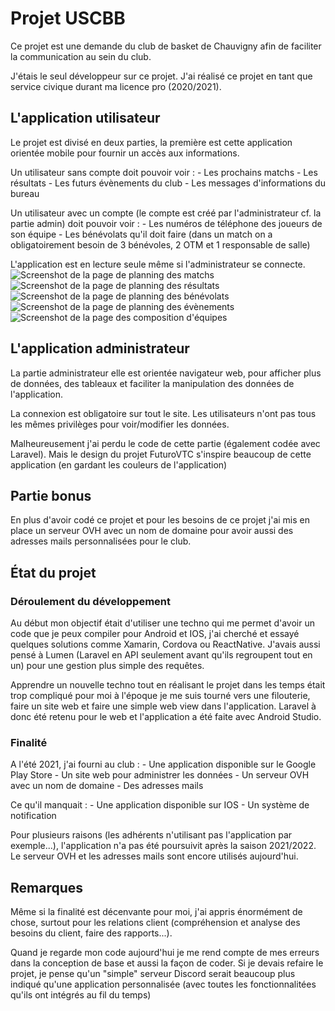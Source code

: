 # Projet USCBB
Ce projet est une demande du club de basket de Chauvigny afin de faciliter la communication au sein du club.

J'étais le seul développeur sur ce projet. J'ai réalisé ce projet en tant que service civique durant ma licence pro (2020/2021).

## L'application utilisateur
Le projet est divisé en deux parties, la première est cette application orientée mobile pour fournir un accès aux informations.

Un utilisateur sans compte doit pouvoir voir :
    - Les prochains matchs
    - Les résultats
    - Les futurs évènements du club
    - Les messages d'informations du bureau

Un utilisateur avec un compte (le compte est créé par l'administrateur cf. la partie admin) doit pouvoir voir :
    - Les numéros de téléphone des joueurs de son équipe
    - Les bénévolats qu'il doit faire (dans un match on a obligatoirement besoin de 3 bénévoles, 2 OTM et 1 responsable de salle)

L'application est en lecture seule même si l'administrateur se connecte.
![Screenshot de la page de planning des matchs](./public/img/pour_git/match.PNG)
![Screenshot de la page de planning des résultats](./public/img/pour_git/result.PNG)
![Screenshot de la page de planning des bénévolats](./public/img/pour_git/denev.PNG)
![Screenshot de la page de planning des évènements](./public/img/pour_git/event.PNG)
![Screenshot de la page des composition d'équipes](./public/img/pour_git/compo.PNG)
## L'application administrateur
La partie administrateur elle est orientée navigateur web, pour afficher plus de données, des tableaux et faciliter la manipulation des données de l'application.

La connexion est obligatoire sur tout le site.
Les utilisateurs n'ont pas tous les mêmes privilèges pour voir/modifier les données.

Malheureusement j'ai perdu le code de cette partie (également codée avec Laravel). Mais le design du projet FuturoVTC s'inspire beaucoup de cette application (en gardant les couleurs de l'application)

## Partie bonus
En plus d'avoir codé ce projet et pour les besoins de ce projet j'ai mis en place un serveur OVH avec un nom de domaine pour avoir aussi des adresses mails personnalisées pour le club.

## État du projet
### Déroulement du développement
Au début mon objectif était d'utiliser une techno qui me permet d'avoir un code que je peux compiler pour Android et IOS, j'ai cherché et essayé quelques solutions comme Xamarin, Cordova ou ReactNative. J'avais aussi pensé à Lumen (Laravel en API seulement avant qu'ils regroupent tout en un) pour une gestion plus simple des requêtes.

Apprendre un nouvelle techno tout en réalisant le projet dans les temps était trop compliqué pour moi à l'époque je me suis tourné vers une filouterie, faire un site web et faire une simple web view dans l'application. Laravel à donc été retenu pour le web et l'application a été faite avec Android Studio.

### Finalité
A l'été 2021, j'ai fourni au club : 
    - Une application disponible sur le Google Play Store
    - Un site web pour administrer les données
    - Un serveur OVH avec un nom de domaine
    - Des adresses mails

Ce qu'il manquait :
    - Une application disponible sur IOS
    - Un système de notification

Pour plusieurs raisons (les adhérents n'utilisant pas l'application par exemple...), l'application n'a pas été poursuivit après la saison 2021/2022.
Le serveur OVH et les adresses mails sont encore utilisés aujourd'hui.

## Remarques
Même si la finalité est décenvante pour moi, j'ai appris énormément de chose, surtout pour les relations client (compréhension et analyse des besoins du client, faire des rapports...).

Quand je regarde mon code aujourd'hui je me rend compte de mes erreurs dans la conception de base et aussi la façon de coder.
Si je devais refaire le projet, je pense qu'un "simple" serveur Discord serait beaucoup plus indiqué qu'une application personnalisée (avec toutes les fonctionnalitées qu'ils ont intégrés au fil du temps)
